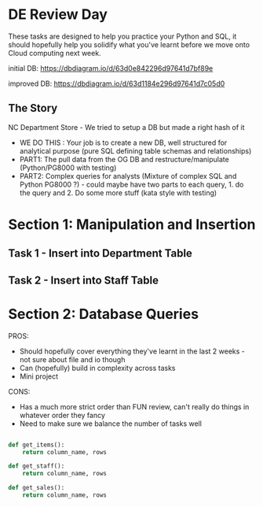 # DE Review Day

These tasks are designed to help you practice your Python and SQL, it should hopefully help you solidify what you've learnt before we move onto Cloud computing next week.

initial DB: https://dbdiagram.io/d/63d0e842296d97641d7bf89e

improved DB: https://dbdiagram.io/d/63d1184e296d97641d7c05d0



## The Story

NC Department Store - We tried to setup a DB but made a right hash of it

- WE DO THIS : Your job is to create a new DB, well structured for analytical purpose (pure SQL defining table schemas and relationships)
- PART1: The pull data from the OG DB and restructure/manipulate (Python/PG8000 with testing)
- PART2: Complex queries for analysts (Mixture of complex SQL and Python PG8000 ?) - could maybe have two parts to each query, 1. do the query and 2. Do some more stuff (kata style with testing)

# Section 1: Manipulation and Insertion



## Task 1 - Insert into Department Table

## Task 2 - Insert into Staff Table

# Section 2: Database Queries


PROS:

- Should hopefully cover everything they've learnt in the last 2 weeks - not sure about file and io though
- Can (hopefully) build in complexity across tasks
- Mini project

CONS:

- Has a much more strict order than FUN review, can't really do things in whatever order they fancy
- Need to make sure we balance the number of tasks well






```py

def get_items():
    return column_name, rows

def get_staff():
    return column_name, rows

def get_sales():
    return column_name, rows
```